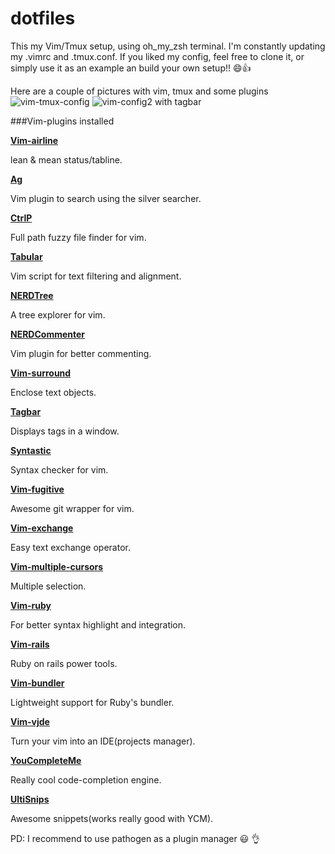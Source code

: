 dotfiles
========

This my Vim/Tmux setup, using oh_my_zsh terminal. I'm constantly updating my .vimrc and .tmux.conf. If you liked my config, feel free to clone it, or simply use it as an example an build your own setup!! :smile::+1:

Here are a couple of pictures with vim, tmux and some plugins
![vim-tmux-config](https://github.com/kriox26/dotfiles/blob/master/imgs/vim-tmux-config.png)
![vim-config2 with tagbar](https://github.com/kriox26/dotfiles/blob/master/imgs/vim-config2.png)

###Vim-plugins installed

**[Vim-airline](https://github.com/bling/vim-airline)**

lean & mean status/tabline. 

**[Ag](https://github.com/ervandew/ag)**

Vim plugin to search using the silver searcher. 

**[CtrlP](https://github.com/kien/ctrlp.vim)**

Full path fuzzy file finder for vim. 

**[Tabular](https://github.com/godlygeek/tabular)**

Vim script for text filtering and alignment. 

**[NERDTree](https://github.com/scrooloose/nerdtree)**

A tree explorer for vim. 

**[NERDCommenter](https://github.com/scrooloose/nerdcommenter)**

Vim plugin for better commenting. 

**[Vim-surround](https://github.com/tpope/vim-surround)**

Enclose text objects. 

**[Tagbar](https://github.com/majutsushi/tagbar)**

Displays tags in a window. 

**[Syntastic](https://github.com/scrooloose/syntastic)**

Syntax checker for vim. 

**[Vim-fugitive](https://github.com/tpope/vim-fugitive)**

Awesome git wrapper for vim. 

**[Vim-exchange](https://github.com/tommcdo/vim-exchange)**

Easy text exchange operator. 

**[Vim-multiple-cursors](https://github.com/terryma/vim-multiple-cursors)**

Multiple selection. 

**[Vim-ruby](https://github.com/vim-ruby/vim-ruby)**

For better syntax highlight and integration. 

**[Vim-rails](https://github.com/tpope/vim-rails)**

Ruby on rails power tools. 

**[Vim-bundler](https://github.com/tpope/vim-bundler)**

Lightweight support for Ruby's bundler. 

**[Vim-vjde](https://github.com/cespare/vjde)**

Turn your vim into an IDE(projects manager). 

**[YouCompleteMe](https://github.com/Valloric/YouCompleteMe)**

Really cool code-completion engine. 

**[UltiSnips](https://github.com/SirVer/ultisnips)**

Awesome snippets(works really good with YCM). 


PD: I recommend to use pathogen as a plugin manager :smiley: :ok_hand:
